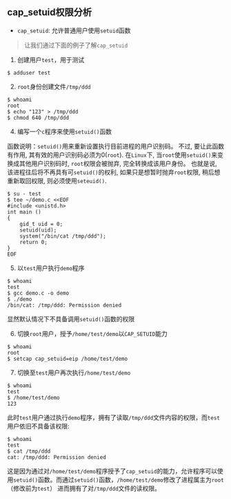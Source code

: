 ## cap_setuid权限分析

- `cap_setuid`: 允许普通用户使用`setuid`函数

> 让我们通过下面的例子了解`cap_setuid`

1. 创建用户`test`，用于测试

```shell
$ adduser test
```

2. `root`身份创建文件`/tmp/ddd`

```shell
$ whoami
root
$ echo "123" > /tmp/ddd
$ chmod 640 /tmp/ddd
```

4. 编写一个`c`程序来使用`setuid()`函数

函数说明：`setuid()`用来重新设置执行目前进程的用户识别码。
不过, 要让此函数有作用, 其有效的用户识别码必须为0(`root`). 在`Linux`下, 当`root`使用`setuid()`来变换成其他用户识别码时, `root`权限会被抛弃, 完全转换成该用户身份。
也就是说, 该进程往后将不再具有可`setuid()`的权利, 如果只是想暂时抛弃`root`权限, 稍后想重新取回权限, 则必须使用`seteuid()`.

```shell
$ su - test
$ tee ~/demo.c <<EOF
#include <unistd.h>
int main ()
{
    gid_t uid = 0;
    setuid(uid);
    system("/bin/cat /tmp/ddd");
    return 0;
}
EOF
```

5. 以`test`用户执行`demo`程序

```shell
$ whoami
test
$ gcc demo.c -o demo
$ ./demo
/bin/cat: /tmp/ddd: Permission denied
```

显然默认情况下不具备调用`setuid()`函数的权限

6. 切换`root`用户，授予`/home/test/demo`以`CAP_SETUID`能力

```shell
$ whoami
root
$ setcap cap_setuid=eip /home/test/demo
```

7. 切换至`test`用户再次执行`/home/test/demo`

```shell
$ whoami
test
$ /home/test/demo
123
```

此时`test`用户通过执行`demo`程序，拥有了读取`/tmp/ddd`文件内容的权限，而`test`用户依旧不具备该权限:

```shell
$ whoami
test
$ cat /tmp/ddd
cat: /tmp/ddd: Permission denied
```

这是因为通过对`/home/test/demo`程序授予了`cap_setuid`的能力，允许程序可以使用`setuid()`函数。而通过`setuid()`函数，`/home/test/demo`修改了进程属主为`root`（修改前为`test`）
进而拥有了对`/tmp/ddd`文件的读权限。
